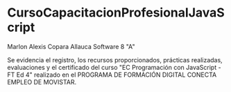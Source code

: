 # CursoCapacitacionProfesionalJavaScript

Marlon Alexis Copara Allauca 
Software 8 "A"

Se evidencia el registro, los recursos proporcionados, prácticas realizadas, evaluaciones y el certificado del curso "EC Programación con JavaScript - FT Ed 4" realizado en el PROGRAMA DE FORMACIÓN DIGITAL CONECTA EMPLEO DE MOVISTAR.
